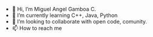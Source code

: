 - 👋 Hi, I’m Miguel Angel Gamboa C.
- 🌱 I’m currently learning C++, Java, Python
- 💞️ I’m looking to collaborate with open code, comunity.
- 📫 How to reach me

<!---
MAGamboa36/MAGamboa36 is a ✨ special ✨ repository because its `README.md` (this file) appears on your GitHub profile.
You can click the Preview link to take a look at your changes.
--->
